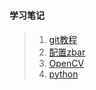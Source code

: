 #

#### 学习笔记
> 1. [git教程](git.md)
> 2. [配置zbar](zbar.md)
> 3. [OpenCV](opencv.md)
> 4. [python](python.md)
